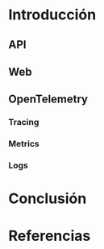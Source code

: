 # Introducción

## API
## Web
## OpenTelemetry
### Tracing
### Metrics
### Logs


# Conclusión

# Referencias